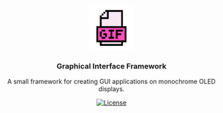 <p align="center">
    <img src="assets/logo.png" alt="" width="20%">
    <h3 align="center">Graphical Interface Framework</h3>
    <p align="center">
        A small framework for creating GUI applications on monochrome OLED displays.
    </p>
    <p align="center">
        <a href="https://opensource.org/licenses/GPL-3.0"><img src="https://img.shields.io/badge/License-GPLv3-blue.svg" alt="License"></a>
    </p>
</p>
